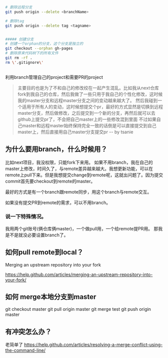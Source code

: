

```sh
# 删除远程分支
git push origin --delete <branchName>

# 删除tag
git push origin --delete tag <tagname>


##### 创建分支
# 创建一个orphan的分支，这个分支是独立的
git checkout --orphan gh-pages
# 删除原来代码树下的所有文件
git rm -rf .
rm \'.gitignore\'



```


利用branch管理自己的project和需要PR的project
> 主要目的也是为了不和自己的修改绞在一起产生混乱。比如我从next仓库fork到我自己的仓库，然后我做了一些只用于我自己的个性化修改，这时候我的master分支和远程master分支之间的变动越来越大了。
然后我碰到一个适用于所有人的变动，这时候想提交个pr，最好的方式显然是切换到远程master分支，然后做修改，之后提交到一个新的分支，再然后就可以去github上提交pr了，不会把自己master上的一些修改混到里面
不过如果自己master和远程master始终保持完全一致的话倒是可以直接提交到自己master上，然后直接用自己master分支提交pr   -- by tsanie




## 为什么要用branch，什么时候用？

比如next项目，我没权限，只能fork下来用。
如果不用branch，我在自己的master上修改，时间久了，与remote差异越来越大。我想更新功能，可以在remote上pull下来。但是我想提交change到remote呢，这就出问题了。因为提交commit首先要checkout到remote的master。

最好的方式是有一个branch跟remote同步，用这个branch与remote交互。

如果没有提交PR到remote的需求，可以不用branch。


### 说一下特殊情况。
我用两个git账号(俩仓库俩master)，一个做pull用，一个给remote提PR用。
那我是不是就没必要设置branch了。

## 如何pull remote到local？
Merging an upstream repository into your fork

https://help.github.com/articles/merging-an-upstream-repository-into-your-fork/

## 如何 merge本地分支到master

git checkout master
git pull origin master
git merge test
git push origin master


## 有冲突怎么办？
老简单了
https://help.github.com/articles/resolving-a-merge-conflict-using-the-command-line/




##
